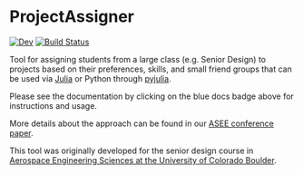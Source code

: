 # ProjectAssigner

<!--[![Stable](https://img.shields.io/badge/docs-stable-blue.svg)](https://zsunberg.github.io/ProjectAssigner.jl/stable)-->
[![Dev](https://img.shields.io/badge/docs-dev-blue.svg)](https://zsunberg.github.io/ProjectAssigner.jl/dev)
[![Build Status](https://github.com/zsunberg/ProjectAssigner.jl/workflows/CI/badge.svg)](https://github.com/zsunberg/ProjectAssigner.jl/actions)

Tool for assigning students from a large class (e.g. Senior Design) to projects based on their preferences, skills, and small friend groups that can be used via [Julia](https://julialang.org/) or Python through [pyjulia](https://github.com/JuliaPy/pyjulia).

Please see the documentation by clicking on the blue docs badge above for instructions and usage.

More details about the approach can be found in our [ASEE conference paper](https://peer.asee.org/37187).

This tool was originally developed for the senior design course in [Aerospace Engineering Sciences at the University of Colorado Boulder](https://www.colorado.edu/aerospace/people).
